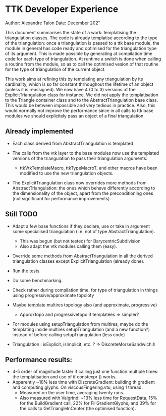 TTK Developer Experience
========================

Author: Alexandre Talon
Date: December 202"

This document summarises the state of a work: templatising the triangulation
classes. The code is already templatise according to the type of the
triangulation: once a triangulation is passed to a ttk base module, the module
in general has code ready and optimised for the triangulation type of its
argument. This is made possible by generating at compilation time code for each
type of triangulation. At runtime a switch is done when calling a routine from
the module, so as to call the optimised vesion of that routine for the type of
triangulation of the current object.

This work aims at refining this by templating any triangulation by its
cardinality, which is so far constant thrhoughout the lifetime of an
object (unless it is reassigned). We now have 4 (0 to 3) versions of
the ExplicitTriangulation class for instance. We did not apply the
templatisation to the Triangle container class and to the
AbstractTriangulation base class. This would be between impossible and very
tedious in practice. Also, this would normally not improve the performance
since in all calls to ttk base modules we should explicitely pass an object
of a final triangulation.


## Already implemented
 * Each class derived from AbstractTriangulation is templated

* The calls from the vtk layer to the base modules now use the templated
 versions of the triangulation to pass their triangulation arguments:
    * ttkVtkTemplateMacro, ttkTypeMacroT, and other macros have been modified
    to use the new triangulation objects.

* The ExplicitTriangulation class now overrides more methods from
 AbstractTriangulation: the ones which behave differently according to the
 dimensionality of the object, apart from the preconditioning ones (not
 significant for performance improvements).

## Still TODO
 * Adapt a few base functions if they declare, use or take in argument some
 specialised triangulation (i.e. not of type AbstractTriangulation).
    * This was begun (but not tested) for BarycentricSubdivision
    * Also adapt the vtk modules calling them (easy).

 * Override some methods from AbstractTriangulation in all the derived
 triangulation classes except ExplicitTriangulation (already done).

 * Run the tests.

 * Do some benchmarking.

 * Check rather during compilation time, for type of triangulation in things using progressive/approximate topoloty

 * Maybe template multires topology also (and approximate, progressive)
    * Approxtopo and progressivetopo if templatées => simpler? 

 * For modules using setupTriangulation from multires, maybe do the templating inside multires setupTriangulation (and a new function?) instead of before calling setupTriangulation (less code)

 * Triangulation : isExplicit, isImplicit, etc. ?
    => DiscreteMorseSandwich.h


## Performance results:
 * 4-5 order of magnitude faster if calling just one function multiple times:
 the templatisation and use of if constexpr () works.
 * Apparently ~10% less time with DiscreteGradient: building th gradient and
 computing glyphs. On viscousFingering.vtu, using 1 thread.
    * Measured on the user time, averaging twenty runs.
    * Also measured with Valgrind: ~13% less time for RequestData, 15% for the BuildGradient call, 22% for FillGradientGlyphs, and 39% for the calls to GetTriangleInCenter (the optimised function).

 
